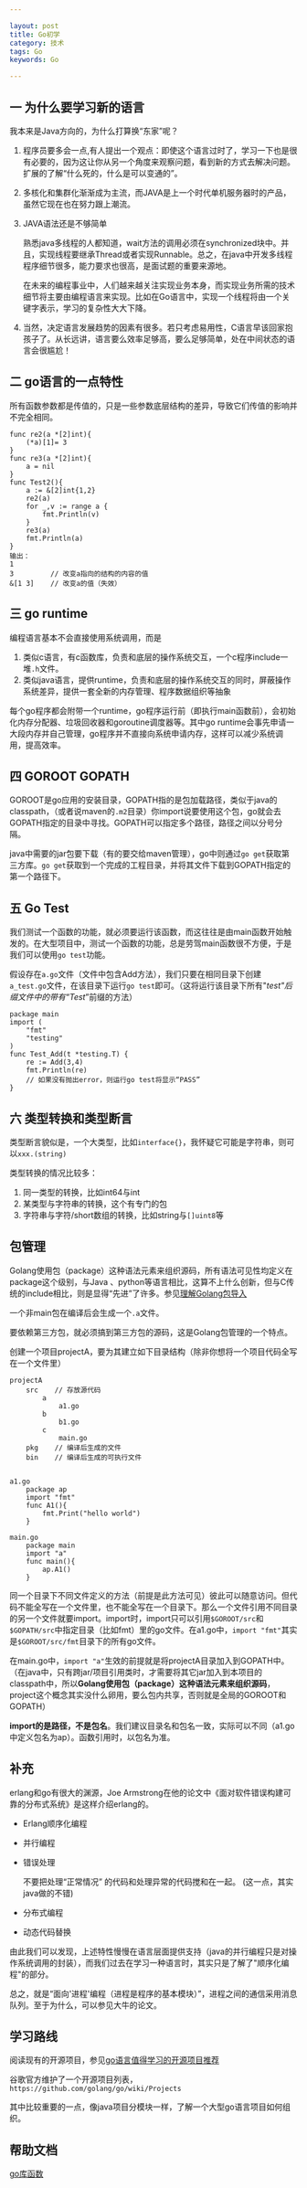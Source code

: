 ```yaml
---

layout: post
title: Go初学
category: 技术
tags: Go
keywords: Go

---
```


## 一 为什么要学习新的语言 ##

我本来是Java方向的，为什么打算换“东家”呢？

1. 程序员要多会一点,有人提出一个观点：即使这个语言过时了，学习一下也是很有必要的，因为这让你从另一个角度来观察问题，看到新的方式去解决问题。扩展的了解“什么死的，什么是可以变通的”。

2. 多核化和集群化渐渐成为主流，而JAVA是上一个时代单机服务器时的产品，虽然它现在也在努力跟上潮流。

3. JAVA语法还是不够简单

    熟悉java多线程的人都知道，wait方法的调用必须在synchronized块中。并且，实现线程要继承Thread或者实现Runnable。总之，在java中开发多线程程序细节很多，能力要求也很高，是面试题的重要来源地。
    
    在未来的编程事业中，人们越来越关注实现业务本身，而实现业务所需的技术细节将主要由编程语言来实现。比如在Go语言中，实现一个线程将由一个关键字表示，学习的复杂性大大下降。
    
4. 当然，决定语言发展趋势的因素有很多。若只考虑易用性，C语言早该回家抱孩子了。从长远讲，语言要么效率足够高，要么足够简单，处在中间状态的语言会很尴尬！

## 二 go语言的一点特性

所有函数参数都是传值的，只是一些参数底层结构的差异，导致它们传值的影响并不完全相同。

    func re2(a *[2]int){
    	(*a)[1]= 3
    }
    func re3(a *[2]int){
    	a = nil
    }
    func Test2(){
    	a := &[2]int{1,2}
    	re2(a)
    	for _,v := range a {
    		fmt.Println(v)
    	}
    	re3(a)    
    	fmt.Println(a)
    }
    输出：
    1    
    3         // 改变a指向的结构的内容的值
    &[1 3]    // 改变a的值（失效）
    
## 三 go runtime

编程语言基本不会直接使用系统调用，而是

1. 类似c语言，有c函数库，负责和底层的操作系统交互，一个c程序include一堆`.h`文件。
2. 类似java语言，提供runtime，负责和底层的操作系统交互的同时，屏蔽操作系统差异，提供一套全新的内存管理、程序数据组织等抽象

每个go程序都会附带一个runtime，go程序运行前（即执行main函数前），会初始化内存分配器、垃圾回收器和goroutine调度器等。其中go runtime会事先申请一大段内存并自己管理，go程序并不直接向系统申请内存，这样可以减少系统调用，提高效率。

## 四 GOROOT GOPATH

GOROOT是go应用的安装目录，GOPATH指的是包加载路径，类似于java的classpath，（或者说maven的`.m2`目录）你import说要使用这个包，go就会去GOPATH指定的目录中寻找。GOPATH可以指定多个路径，路径之间以分号分隔。

java中需要的jar包要下载（有的要交给maven管理），go中则通过`go get`获取第三方库。`go get`获取到一个完成的工程目录，并将其文件下载到GOPATH指定的第一个路径下。

## 五 Go Test
我们测试一个函数的功能，就必须要运行该函数，而这往往是由main函数开始触发的。在大型项目中，测试一个函数的功能，总是劳驾main函数很不方便，于是我们可以使用`go test`功能。

假设存在`a.go`文件（文件中包含Add方法），我们只要在相同目录下创建`a_test.go`文件，在该目录下运行`go test`即可。（这将运行该目录下所有"_test"后缀文件中的带有“Test_”前缀的方法）

    package main
    import (
    	"fmt"
    	"testing"
    )
    func Test_Add(t *testing.T) {
    	re := Add(3,4)
    	fmt.Println(re)
    	// 如果没有抛出error，则运行go test将显示“PASS”
    }

## 六 类型转换和类型断言

类型断言貌似是，一个大类型，比如`interface{}`，我怀疑它可能是字符串，则可以`xxx.(string)`

类型转换的情况比较多：

1. 同一类型的转换，比如int64与int
2. 某类型与字符串的转换，这个有专门的包
3. 字符串与字符/short数组的转换，比如string与`[]uint8`等

## 包管理

Golang使用包（package）这种语法元素来组织源码，所有语法可见性均定义在package这个级别，与Java 、python等语言相比，这算不上什么创新，但与C传统的include相比，则是显得“先进”了许多。参见[理解Golang包导入][]

一个非main包在编译后会生成一个`.a`文件。

要依赖第三方包，就必须搞到第三方包的源码，这是Golang包管理的一个特点。

创建一个项目projectA，要为其建立如下目录结构（除非你想将一个项目代码全写在一个文件里）

    projectA
        src    // 存放源代码
            a
                a1.go
            b 
                b1.go
            c
                main.go
        pkg    // 编译后生成的文件
        bin    // 编译后生成的可执行文件
        

    a1.go
        package ap
        import "fmt"
        func A1(){
            fmt.Print("hello world")
        }
        
    main.go
        package main
        import "a"
        func main(){
            ap.A1()
        }

同一个目录下不同文件定义的方法（前提是此方法可见）彼此可以随意访问。但代码不能全写在一个文件里，也不能全写在一个目录下。那么一个文件引用不同目录的另一个文件就要import。import时，import只可以引用`$GOROOT/src`和`$GOPATH/src`中指定目录（比如fmt）里的go文件。在a1.go中，`import "fmt"`其实是`$GOROOT/src/fmt`目录下的所有go文件。

在main.go中，`import "a"`生效的前提就是将projectA目录加入到GOPATH中。（在java中，只有跨jar/项目引用类时，才需要将其它jar加入到本项目的classpath中，所以**Golang使用包（package）这种语法元素来组织源码**，project这个概念其实没什么卵用，要么包内共享，否则就是全局的GOROOT和GOPATH）

**import的是路径，不是包名**。我们建议目录名和包名一致，实际可以不同（a1.go中定义包名为ap）。函数引用时，以包名为准。

## 补充

erlang和go有很大的渊源，Joe Armstrong在他的论文中《面对软件错误构建可靠的分布式系统》是这样介绍erlang的。

- Erlang顺序化编程
- 并行编程
- 错误处理

    不要把处理“正常情况” 的代码和处理异常的代码搅和在一起。 (这一点，其实java做的不错)
    
- 分布式编程
- 动态代码替换

由此我们可以发现，上述特性慢慢在语言层面提供支持（java的并行编程只是对操作系统调用的封装），而我们过去在学习一种语言时，其实只是了解了"顺序化编程"的部分。

总之，就是“面向'进程'编程（进程是程序的基本模块）”，进程之间的通信采用消息队列。至于为什么，可以参见大牛的论文。

## 学习路线

阅读现有的开源项目，参见[go语言值得学习的开源项目推荐][]

谷歌官方维护了一个开源项目列表，`https://github.com/golang/go/wiki/Projects`

其中比较重要的一点，像java项目分模块一样，了解一个大型go语言项目如何组织。

## 帮助文档

[go库函数][]


[go库函数]: http://docscn.studygolang.com/pkg/
[go语言值得学习的开源项目推荐]: http://www.cnblogs.com/baiyuxiong/p/4309934.html
[理解Golang包导入]: http://tonybai.com/2015/03/09/understanding-import-packages/